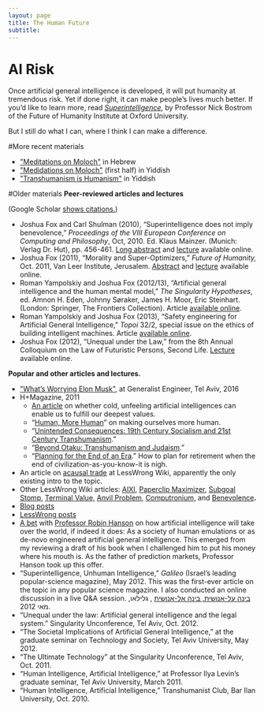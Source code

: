 ```yaml
---
layout: page
title: The Human Future
subtitle:
---
```

AI Risk
=======

Once artificial general intelligence is developed, it will put humanity at tremendous risk. Yet if done right, it can make people’s lives much better. If you’d like to learn more, read [_Superintelligence_](https://en.wikipedia.org/wiki/Superintelligence:_Paths,_Dangers,_Strategies), by Professor Nick Bostrom of the Future of Humanity Institute at Oxford University.

But I still do what I can, where I think I can make a difference. 

#More recent materials
* ["Meditations on Moloch"](https://rationality.co.il/slatestarcodex/meditations-on-moloch/) in Hebrew
* ["Medidations on Moloch"](https://joshuafox.com/yiddish/%D7%94%D7%99%D7%A8%D7%94%D7%95%D7%A8%D7%99%D7%9D%20%D7%90%D7%B1%D7%A3%20%D7%9E%D6%B9%D7%9C%D6%B6%D7%9A/) (first half) in Yiddish
* ["Transhumanism is Humanism"](https://joshuafox.com/yiddish/%D7%98%D7%A8%D7%90%D6%B7%D7%A0%D7%A1%D7%94%D7%95%D7%9E%D7%90%D6%B7%D7%A0%D7%99%D7%96%D7%9D%20%D7%90%D7%99%D7%96%20%D7%94%D7%95%D7%9E%D7%90%D6%B7%D7%A0%D7%99%D7%96%D7%9D/) in Yiddish
 
#Older materials
**Peer-reviewed articles and lectures**

(Google Scholar [shows citations.](https://scholar.google.com/citations?hl=en&user=d0FLp-q9vFEC&view_op=list_works&pagesize=100))

*   Joshua Fox and Carl Shulman (2010), “Superintelligence does not imply benevolence,” _Proceedings of the VIII European Conference on Computing and Philosophy_, Oct, 2010. Ed. Klaus Mainzer. (Munich: Verlag Dr. Hut), pp. 456-461. [Long abstract](/wp-content/uploads/2014/10/FoxShulman_SuperintelligenceBenevolence.pdf) and [lecture](https://www.youtube.com/watch?v=S-BkGEh806M)  available online.
*   Joshua Fox (2011), “Morality and Super-Optimizers,” _Future of Humanity,_ Oct. 2011, Van Leer Institute, Jerusalem. [Abstract](https://adarti.blogspot.com/2011/10/lets-not-anthropomorphize-morality-and.html) and [lecture](https://adarti.blogspot.com/2011/10/lets-not-anthropomorphize-morality-and.html) available online.
*   Roman Yampolskiy and Joshua Fox (2012/13), “Artificial general intelligence and the human mental model,” _The Singularity Hypotheses_, ed. Amnon H. Eden, Johnny Søraker, James H. Moor, Eric Steinhart. (London: Springer, The Frontiers Collection). Article [available online](/wp-content/uploads/2014/10/YampolskiyFox__AGIAndTheHumanModel.pdf).
*   Roman Yampolskiy and Joshua Fox (2013), “Safety engineering for Artificial General Intelligence,” _Topoi_ 32/2, special issue on the ethics of building intelligent machines. Article [available online](https://intelligence.org/files/SafetyEngineering.pdf).
*   Joshua Fox (2012), “Unequal under the Law,” from the 8th Annual Colloquium on the Law of Futuristic Persons, Second Life. [Lecture](https://www.youtube.com/watch?v=RIlx520ACR0) available online.

**Popular and other articles and lectures.**

*   ["What’s Worrying Elon Musk"](https://www.youtube.com/watch?v=rkN2iIozniw), at Generalist Engineer, Tel Aviv, 2016
*   H+Magazine, 2011
    *   [An article](/wp-content/uploads/2011/02/HPlusOKCupid.pdf) on whether cold, unfeeling artificial intelligences can enable us to fulfill our deepest values.
    *   “[Human, More Human](/wp-content/uploads/2011/05/HPlusHuman.pdf)” on making ourselves more human.
    *   “[Unintended Consequences: 19th Century Socialism and 21st Century Transhumanism](/content/hplus/Unintended.pdf).”
    *   “[Beyond Otaku: Transhumanism and Judaism](/wp-content/uploads/2011/08/HPlusMag-Otaku.pdf).”
    *   “[Planning for the End of an Era](/content/hplus/PlanningEnd.pdf).” How to plan for retirement when the end of civilization-as-you-know-it is nigh.
*   An  article on [acausal trade](https://wiki.lesswrong.com/wiki/Acausal_trade) at LessWrong Wiki, apparently the only existing intro to the topic.
*   Other LessWrong Wiki articles:  [AIXI](https://wiki.lesswrong.com/wiki/AIXI), [Paperclip Maximizer](https://wiki.lesswrong.com/wiki/Paperclip_maximizer), [Subgoal Stomp](https://wiki.lesswrong.com/wiki/Subgoal_stomp), [Terminal Value,](https://wiki.lesswrong.com/wiki/Terminal_value) [Anvil Problem](https://wiki.lesswrong.com/wiki/Anvil_problem),  [Computronium,](https://wiki.lesswrong.com/wiki/Computronium) and [Benevolence](https://wiki.lesswrong.com/wiki/Benevolence)**.**
*   [Blog posts](https://adarti.blogspot.com/search/label/singularity)
*    [LessWrong posts](https://lesswrong.com/user/JoshuaFox/submitted/)
*   [A bet](https://www.overcomingbias.com/2013/08/em-vs-non-agi-bet.html) with [Professor Robin Hanson](https://en.wikipedia.org/wiki/Robin_Hanson) on how artificial intelligence will take over the world, if indeed it does: As a society of human emulations or as de-novo engineered artificial general intelligence. This emerged from my reviewing a draft of his book when I challenged him to put his money where his mouth is. As the father of prediction markets, Professor Hanson took up this offer.
*   “Superintelligence, Unhuman Intelligence,” _Galileo_ (Israel’s leading popular-science magazine), May 2012. This was the first-ever article on the topic in any popular science magazine.  I also conducted an online discussion in a live Q&A session. [בינה על-אנושית, בינה אל-אנושית](/wp-content/uploads/2014/10/Fox-Galileo-FAI-article.pdf) , גלילאו, מאי 2012.
*   “Unequal under the law: Artificial general intelligence and the legal system.” Singularity Unconference, Tel Aviv, Oct. 2012.
*   “The Societal Implications of Artificial General Intelligence,” at the graduate seminar on Technology and Society, Tel Aviv University, May 2012.
*   “The Ultimate Technology” at the Singularity Unconference, Tel Aviv, Oct. 2011.
*   “Human Intelligence, Artificial Intelligence,” at Professor Ilya Levin’s  graduate seminar, Tel Aviv University, March 2011.
*   “Human Intelligence, Artificial Intelligence,” Transhumanist Club, Bar Ilan University, Oct. 2010.
